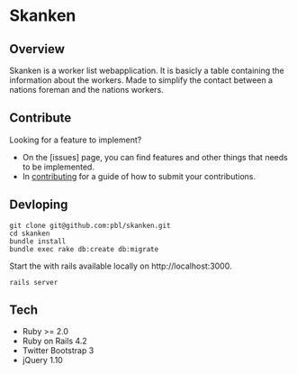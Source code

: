 # Skanken

## Overview
Skanken is a worker list webapplication. It is basicly a table containing the information about the workers. Made to simplify the contact between a nations foreman and the nations workers.

## Contribute

Looking for a feature to implement?

* On the [issues] page, you can find features and other things that needs to be implemented.
* In [contributing](CONTRIBUTING.md) for a guide of how to submit your contributions.

## Devloping

```
git clone git@github.com:pbl/skanken.git
cd skanken
bundle install
bundle exec rake db:create db:migrate
```

Start the with rails available locally on http://localhost:3000.

```
rails server
```

## Tech

* Ruby >= 2.0
* Ruby on Rails 4.2
* Twitter Bootstrap 3
* jQuery 1.10
